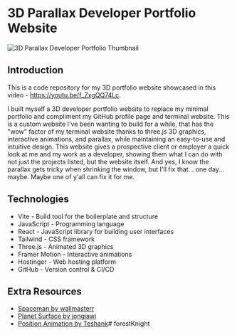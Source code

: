 # 3D Parallax Developer Portfolio Website

![3D Parallax Developer Portfolio Thumbnail](https://i.ibb.co/86NQD5c/thumbnail-3d-portfolio-smaller.jpg)

## Introduction
This is a code repository for my 3D portfolio website showcased in this video - https://youtu.be/f_ZxgQQ74Lc.

I built myself a 3D developer portfolio website to replace my minimal portfolio and compliment my GitHub profile page and terminal website. This is a custom website I've been wanting to build for a while, that has the "wow" factor of my terminal website thanks to three.js 3D graphics, interactive animations, and parallax, while maintaining an easy-to-use and intuitive design. This website gives a prospective client or employer a quick look at me and my work as a developer, showing them what I can do with not just the projects listed, but the website itself. And yes, I know the parallax gets tricky when shrinking the window, but I'll fix that... one day... maybe. Maybe one of y'all can fix it for me.

## Technologies
- Vite - Build tool for the boilerplate and structure
- JavaScript - Programming language
- React - JavaScript library for building user interfaces
- Tailwind - CSS framework
- Three.js - Animated 3D graphics
- Framer Motion - Interactive animations
- Hostinger - Web hosting platform
- GitHub - Version control & CI/CD

## Extra Resources
- [Spaceman by wallmasterr](https://sketchfab.com/3d-models/tenhun-falling-spaceman-fanart-9fd80b6a259f41fd99e6f56eee686dc5)
- [Planet Surface by jongjawi](https://stock.adobe.com/images/landscape-surface-of-planet-sky-space-science-fiction-fantasy-illustration/330880441?asset_id=330880441)
- [Position Animation by Teshank](https://github.com/teshank2137/portfolio)# forestKnight
